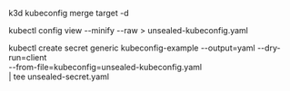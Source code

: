 k3d kubeconfig merge target -d

kubectl config view --minify --raw > unsealed-kubeconfig.yaml

kubectl create secret generic kubeconfig-example --output=yaml --dry-run=client \
--from-file=kubeconfig=unsealed-kubeconfig.yaml \
| tee unsealed-secret.yaml